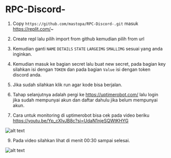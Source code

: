 # RPC-Discord-

1. Copy ```https://github.com/mastopa/RPC-Discord-.git```
masuk https://replit.com/~

2. Create repl lalu pilih import from github kemudian pilih from url

3. Kemudian ganti
```NAME```
```DETAILS```
```STATE```
```LARGEIMG```
```SMALLIMG```
sesuai yang anda inginkan.

4. Kemudian masuk ke bagian secret lalu buat new secret, pada bagian key silahkan isi dengan ```TOKEN``` dan pada bagian ```Value``` isi dengan token discord anda.

5. Jika sudah silahkan klik run agar kode bisa berjalan.

6. Tahap selanjutnya adalah pergi ke https://uptimerobot.com/ lalu login jika sudah mempunyai akun dan daftar dahulu jika belum mempunyai akun.

7. Cara untuk monitoring di uptimerobot bisa cek pada video beriku https://youtu.be/Yp_cXlvJB8c?si=UdaN1njeSQWtKHYG

![alt text](https://github.com/mastopa/RPC-Discord-/blob/main/image/Screenshot_2024-04-15-11-17-27-877_com.android.chrome.jpg?raw=true)

9. Pada video silahkan lihat di menit 00:30 sampai selesai.

![alt text](https://github.com/mastopa/RPC-Discord-/blob/main/image/Screenshot_2024-04-15-11-27-11-402_com.android.chrome.jpg?raw=true)
